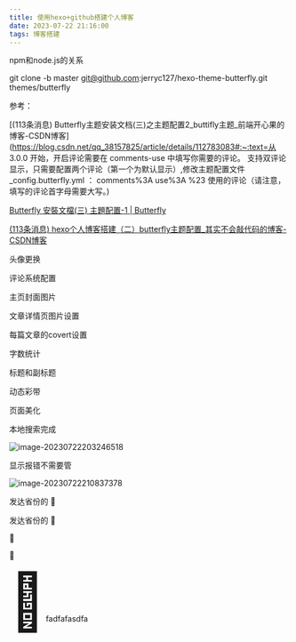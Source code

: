 ```yaml
---
title: 使用hexo+github搭建个人博客
date: 2023-07-22 21:16:00
tags: 博客搭建
---
```

npm和node.js的关系

git clone -b master git@github.com:jerryc127/hexo-theme-butterfly.git themes/butterfly



参考：

[(113条消息) Butterfly主题安装文档(三)之主题配置2_buttifly主题_前端开心果的博客-CSDN博客](https://blog.csdn.net/qq_38157825/article/details/112783083#:~:text=从 3.0.0 开始，开启评论需要在 comments-use 中填写你需要的评论。 支持双评论显示，只需要配置两个评论（第一个为默认显示）,修改主题配置文件 _config.butterfly.yml ： comments%3A use%3A %23 使用的评论（请注意，填写的评论首字母需要大写。)

[Butterfly 安裝文檔(三) 主題配置-1 | Butterfly](https://butterfly.js.org/posts/4aa8abbe/#菜單-目錄)

[(113条消息) hexo个人博客搭建（二）butterfly主题配置_其实不会敲代码的博客-CSDN博客](https://blog.csdn.net/YR_112233/article/details/122778691)



头像更换

评论系统配置

主页封面图片

文章详情页图片设置

每篇文章的covert设置

字数统计

标题和副标题

动态彩带

页面美化



本地搜索完成

![image-20230722203246518](img/blog/image-20230722203246518.png)

显示报错不需要管

![image-20230722210837378](img/blog/image-20230722210837378.png)

发达省份的 🤖

发达省份的 🤖

🙂

<div width="100" height="100">🙂<div>

<span style="font-size: 100px; font-weight: bold;">🤖</span>fadfafasdfa

